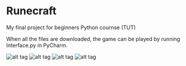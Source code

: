 # Runecraft
My final project for beginners Python cournse (TUT)

When all the files are downloaded, the game can be played by running Interface.py in PyCharm.

![alt tag](http://prntscr.com/eo4cqr)
![alt tag](http://prntscr.com/eo4dsx)
![alt tag](http://prntscr.com/eo4dbc)
![alt tag](http://prntscr.com/eo4dn2)
